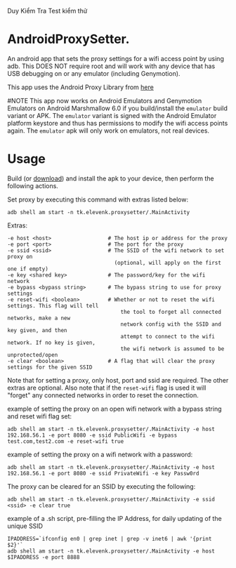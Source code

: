 Duy Kiểm Tra Test kiểm thử

# AndroidProxySetter.

An android app that sets the proxy settings for a wifi access point by using adb.
This DOES NOT require root and will work with any device that has USB debugging on or any emulator (including Genymotion).

This app uses the Android Proxy Library from [here](https://github.com/shouldit/android-proxy/tree/master/android-proxy-library)

#NOTE
This app now works on Android Emulators and Genymotion Emulators on Android Marshmallow 6.0 if you build/install the `emulator` build variant or APK.
The `emulator` variant is signed with the Android Emulator platform keystore and thus has permissions to modify the wifi access points again.
The `emulator` apk will only work on emulators, not real devices.

# Usage

Build (or [download](https://github.com/jpkrause/AndroidProxySetter/releases)) and install the apk to your device, then perform the following actions. 

Set proxy by executing this command with extras listed below:

	adb shell am start -n tk.elevenk.proxysetter/.MainActivity
	
Extras:

	-e host <host>					# The host ip or address for the proxy
	-e port <port>					# The port for the proxy
	-e ssid <ssid>					# The SSID of the wifi network to set proxy on
									  (optional, will apply on the first one if empty)
	-e key <shared key>				# The password/key for the wifi network
	-e bypass <bypass string>		# The bypass string to use for proxy settings
	-e reset-wifi <boolean>			# Whether or not to reset the wifi settings. This flag will tell
										the tool to forget all connected networks, make a new
										network config with the SSID and key given, and then
										attempt to connect to the wifi network. If no key is given,
										the wifi network is assumed to be unprotected/open
	-e clear <boolean>				# A flag that will clear the proxy settings for the given SSID
	
Note that for setting a proxy, only host, port and ssid are required. The other extras are optional.
Also note that if the `reset-wifi` flag is used it will "forget" any connected networks in order to reset the connection.
    
example of setting the proxy on an open wifi network with a bypass string and reset wifi flag set:

	adb shell am start -n tk.elevenk.proxysetter/.MainActivity -e host 192.168.56.1 -e port 8080 -e ssid PublicWifi -e bypass test.com,test2.com -e reset-wifi true
	
example of setting the proxy on a wifi network with a password:

	adb shell am start -n tk.elevenk.proxysetter/.MainActivity -e host 192.168.56.1 -e port 8080 -e ssid PrivateWifi -e key Passw0rd

The proxy can be cleared for an SSID by executing the following:

	adb shell am start -n tk.elevenk.proxysetter/.MainActivity -e ssid <ssid> -e clear true
	
example of a .sh script, pre-filling the IP Address, for daily updating of the unique SSID
	
	IPADDRESS=`ifconfig en0 | grep inet | grep -v inet6 | awk '{print $2}'`
	adb shell am start -n tk.elevenk.proxysetter/.MainActivity -e host $IPADDRESS -e port 8888
